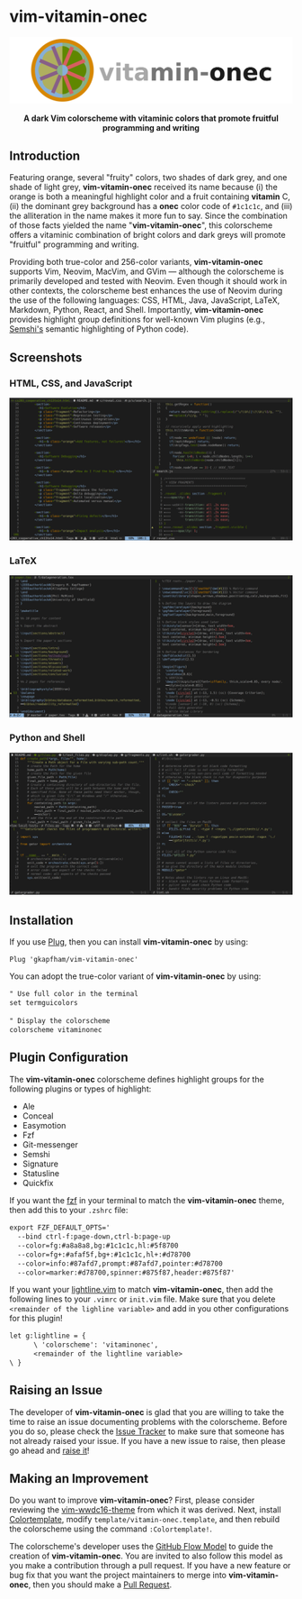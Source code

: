 # vim-vitamin-onec

![Vim-Vitamin-Onec Logo](.github/vitamin-onec.png)

<p align="center">
<b>
A dark Vim colorscheme with vitaminic colors that promote fruitful programming
and writing
</b>
</p>

## Introduction

Featuring orange, several "fruity" colors, two shades of dark grey, and one
shade of light grey, **vim-vitamin-onec** received its name because (i) the
orange is both a meaningful highlight color and a fruit containing **vitamin**
C, (ii) the dominant grey background has a **onec** color code of `#1c1c1c`, and
(iii) the alliteration in the name makes it more fun to say. Since the
combination of those facts yielded the name "**vim-vitamin-onec**", this
colorscheme offers a vitaminic combination of bright colors and dark greys will
promote "fruitful" programming and writing.

Providing both true-color and 256-color variants, **vim-vitamin-onec** supports
Vim, Neovim, MacVim, and GVim &mdash; although the colorscheme is primarily
developed and tested with Neovim. Even though it should work in other contexts,
the colorscheme best enhances the use of Neovim during the use of the following
languages: CSS, HTML, Java, JavaScript, LaTeX, Markdown, Python, React, and
Shell. Importantly, **vim-vitamin-onec** provides highlight group definitions
for well-known Vim plugins (e.g., [Semshi's](https://github.com/numirias/semshi)
semantic highlighting of Python code).

## Screenshots

### HTML, CSS, and JavaScript

![Web](.github/screenshot-html-css-js.png)

### LaTeX

![LaTeX](.github/screenshot-latex.png)

### Python and Shell

![Python](.github/screenshot-python-shell.png)

## Installation

If you use [Plug](https://github.com/junegunn/vim-plug), then you can install
**vim-vitamin-onec** by using:

```vim
Plug 'gkapfham/vim-vitamin-onec'
```

You can adopt the true-color variant of **vim-vitamin-onec** by using:

```vim
" Use full color in the terminal
set termguicolors

" Display the colorscheme
colorscheme vitaminonec
```

## Plugin Configuration

The **vim-vitamin-onec** colorscheme defines highlight groups for the following
plugins or types of highlight:

- Ale
- Conceal
- Easymotion
- Fzf
- Git-messenger
- Semshi
- Signature
- Statusline
- Quickfix

If you want the [fzf](https://github.com/junegunn/fzf) in your terminal to
match the **vim-vitamin-onec** theme, then add this to your `.zshrc` file:

```shell
export FZF_DEFAULT_OPTS='
  --bind ctrl-f:page-down,ctrl-b:page-up
  --color=fg:#a8a8a8,bg:#1c1c1c,hl:#5f8700
  --color=fg+:#afaf5f,bg+:#1c1c1c,hl+:#d78700
  --color=info:#87afd7,prompt:#87afd7,pointer:#d78700
  --color=marker:#d78700,spinner:#875f87,header:#875f87'
```

If you want your [lightline.vim](https://github.com/itchyny/lightline.vim) to
match **vim-vitamin-onec**, then add the following lines to your `.vimrc` or
`init.vim` file. Make sure that you delete `<remainder of the lighline
variable>` and add in you other configurations for this plugin!

```vim
let g:lightline = {
      \ 'colorscheme': 'vitaminonec',
      <remainder of the lightline variable>
\ }
```

## Raising an Issue

The developer of **vim-vitamin-onec** is glad that you are willing to take the
time to raise an issue documenting problems with the colorscheme. Before you do
so, please check the [Issue
Tracker](https://github.com/gkapfham/vim-vitamin-onec/issues) to make sure that
someone has not already raised your issue. If you have a new issue to raise,
then please go ahead and [raise
it](https://github.com/gkapfham/vim-vitamin-onec/issues/new/)!

## Making an Improvement

Do you want to improve **vim-vitamin-onec**? First, please consider reviewing
the [vim-wwdc16-theme](https://github.com/lifepillar/vim-wwdc16-theme) from
which it was derived. Next, install
[Colortemplate](https://github.com/lifepillar/vim-colortemplate), modify
`template/vitamin-onec.template`, and then rebuild the colorscheme using the
command `:Colortemplate!`.

The colorscheme's developer uses the [GitHub Flow
Model](https://guides.github.com/introduction/flow/) to guide the creation of
**vim-vitamin-onec**. You are invited to also follow this model as you make a
contribution through a pull request. If you have a new feature or bug fix that
you want the project maintainers to merge into **vim-vitamin-onec**, then you
should make a [Pull
Request](https://github.com/gkapfham/vim-vitamin-onec/pulls).
